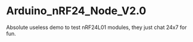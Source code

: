 # Arduino_nRF24_Node_V2.0
Absolute useless demo to test nRF24L01 modules, they just chat 24x7 for fun. 
